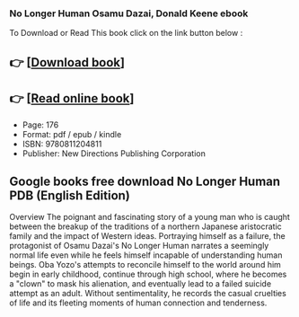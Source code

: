 ### No Longer Human Osamu Dazai, Donald Keene ebook

To Download or Read This book click on the link button below :

## 👉  [**[Download book](http://get-pdfs.com/download.php?group=book&from=github.com&id=610028&lnk=1079 "Download book")**]

## 👉  [**[Read online book](http://get-pdfs.com/download.php?group=book&from=github.com&id=610028&lnk=1079 "Read online book")**]


* Page: 176
* Format: pdf / epub / kindle
* ISBN: 9780811204811
* Publisher: New Directions Publishing Corporation



## Google books free download No Longer Human PDB (English Edition)


Overview
The poignant and fascinating story of a young man who is caught between the breakup of the traditions of a northern Japanese aristocratic family and the impact of Western ideas. Portraying himself as a failure, the protagonist of Osamu Dazai&#039;s No Longer Human narrates a seemingly normal life even while he feels himself incapable of understanding human beings. Oba Yozo&#039;s attempts to reconcile himself to the world around him begin in early childhood, continue through high school, where he becomes a &quot;clown&quot; to mask his alienation, and eventually lead to a failed suicide attempt as an adult. Without sentimentality, he records the casual cruelties of life and its fleeting moments of human connection and tenderness.



